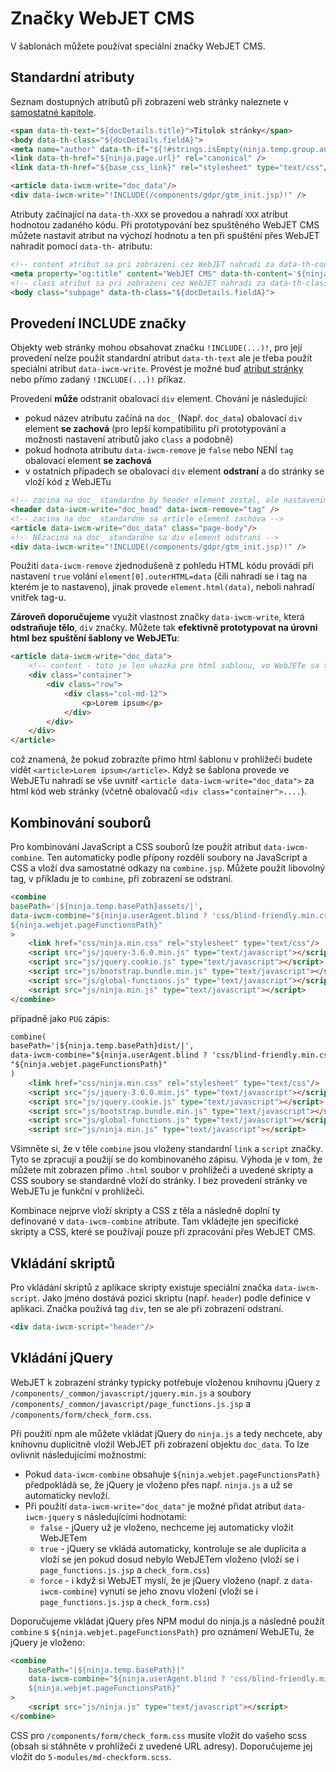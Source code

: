 # Značky WebJET CMS

V šablonách můžete používat speciální značky WebJET CMS.

## Standardní atributy

Seznam dostupných atributů při zobrazení web stránky naleznete v [samostatné kapitole](webjet-objects.md).

```html
<span data-th-text="${docDetails.title}">Titulok stránky</span>
<body data-th-class="${docDetails.fieldA}">
<meta name="author" data-th-if="${!#strings.isEmpty(ninja.temp.group.author)}" data-th-content="${ninja.temp.group.author}" />
<link data-th-href="${ninja.page.url}" rel="canonical" />
<link data-th-href="${base_css_link}" rel="stylesheet" type="text/css"/>

<article data-iwcm-write="doc_data"/>
<div data-iwcm-write="!INCLUDE(/components/gdpr/gtm_init.jsp)!" />
```

Atributy začínající na `data-th-XXX` se provedou a nahradí `XXX` atribut hodnotou zadaného kódu. Při prototypování bez spuštěného WebJET CMS můžete nastavit atribut na výchozí hodnotu a ten při spuštění přes WebJET nahradit pomocí `data-th-` atributu:

```html
<!-- content atribut sa pri zobrazeni cez WebJET nahradi za data-th-content hodnotu -->
<meta property="og:title" content="WebJET CMS" data-th-content='${ninja.page.seoTitle}'/>
<!-- class atribut sa pri zobrazeni cez WebJET nahradi za data-th-class hodnotu -->
<body class="subpage" data-th-class="${docDetails.fieldA}">
```

## Provedení INCLUDE značky

Objekty web stránky mohou obsahovat značku `!INCLUDE(...)!`, pro její provedení nelze použít standardní atribut `data-th-text` ale je třeba použít speciální atribut `data-iwcm-write`. Provést je možné buď [atribut stránky](webjet-objects.md) nebo přímo zadaný `!INCLUDE(...)!` příkaz.

Provedení **může** odstranit obalovací `div` element. Chování je následující:
- pokud název atributu začíná na `doc_` (Např. `doc_data`) obalovací `div` element **se zachová** (pro lepší kompatibilitu při prototypování a možnosti nastavení atributů jako `class` a podobně)
- pokud hodnota atributu `data-iwcm-remove` je `false` nebo NENÍ `tag` obalovací element **se zachová**
- v ostatních případech se obalovací `div` element **odstraní** a do stránky se vloží kód z WebJETu

```html
<!-- zacina na doc_ standardne by header element zostal, ale nastavenim data-iwcm-remove="tag" header element odstranime -->
<header data-iwcm-write="doc_head" data-iwcm-remove="tag" />
<!-- zacina na doc_ standardne sa article element zachova -->
<article data-iwcm-write="doc_data" class="page-body"/>
<!-- NEzacina na doc_ standardne sa div element odstrani -->
<div data-iwcm-write="!INCLUDE(/components/gdpr/gtm_init.jsp)!" />
```

Použití `data-iwcm-remove` zjednodušeně z pohledu HTML kódu provádí při nastavení `true` volání `element[0].outerHTML=data` (čili nahradí se i tag na kterém je to nastaveno), jinak provede `element.html(data)`, neboli nahradí vnitřek tag-u.

**Zároveň doporučujeme** využít vlastnost značky `data-iwcm-write`, která **odstraňuje tělo**, `div` značky. Můžete tak **efektivně prototypovat na úrovni html bez spuštění šablony ve WebJETu**:

```html
<article data-iwcm-write="doc_data">
    <!-- content - toto je len ukazka pre html sablonu, vo WebJETe sa toto cele nahradi za obsah stranky -->
    <div class="container">
        <div class="row">
            <div class="col-md-12">
                <p>Lorem ipsum</p>
            </div>
        </div>
    </div>
</article>
```

což znamená, že pokud zobrazíte přímo html šablonu v prohlížeči budete vidět `<article>Lorem ipsum</article>`. Když se šablona provede ve WebJETu nahradí se vše uvnitř `<article data-iwcm-write="doc_data">` za html kód web stránky (včetně obalovačů `<div class="container">....`).

## Kombinování souborů

Pro kombinování JavaScript a CSS souborů lze použít atribut `data-iwcm-combine`. Ten automaticky podle přípony rozdělí soubory na JavaScript a CSS a vloží dva samostatné odkazy na `combine.jsp`. Můžete použít libovolný tag, v příkladu je to `combine`, při zobrazení se odstraní.

```html
<combine
basePath='|${ninja.temp.basePath}assets/|',
data-iwcm-combine="${ninja.userAgent.blind ? 'css/blind-friendly.min.css' : ''}
${ninja.webjet.pageFunctionsPath}"
>
    <link href="css/ninja.min.css" rel="stylesheet" type="text/css"/>
    <script src="js/jquery-3.6.0.min.js" type="text/javascript"></script>
    <script src="js/jquery.cookie.js" type="text/javascript"></script>
    <script src="js/bootstrap.bundle.min.js" type="text/javascript"></script>
    <script src="js/global-functions.js" type="text/javascript"></script>
    <script src="js/ninja.min.js" type="text/javascript"></script>
</combine>
```

případně jako `PUG` zápis:

```html
combine(
basePath='|${ninja.temp.basePath}dist/|',
data-iwcm-combine="${ninja.userAgent.blind ? 'css/blind-friendly.min.css' : ''}\n"+
"${ninja.webjet.pageFunctionsPath}"
)
    <link href="css/ninja.min.css" rel="stylesheet" type="text/css"/>
    <script src="js/jquery-3.6.0.min.js" type="text/javascript"></script>
    <script src="js/jquery.cookie.js" type="text/javascript"></script>
    <script src="js/bootstrap.bundle.min.js" type="text/javascript"></script>
    <script src="js/global-functions.js" type="text/javascript"></script>
    <script src="js/ninja.min.js" type="text/javascript"></script>
```

Všimněte si, že v těle `combine` jsou vloženy standardní `link` a `script` značky. Tyto se zpracují a použijí se do kombinovaného zápisu. Výhoda je v tom, že můžete mít zobrazen přímo `.html` soubor v prohlížeči a uvedené skripty a CSS soubory se standardně vloží do stránky. I bez provedení stránky ve WebJETu je funkční v prohlížeči.

Kombinace nejprve vloží skripty a CSS z těla a následně doplní ty definované v `data-iwcm-combine` atribute. Tam vkládejte jen specifické skripty a CSS, které se používají pouze při zpracování přes WebJET CMS.

## Vkládání skriptů

Pro vkládání skriptů z aplikace skripty existuje speciální značka `data-iwcm-script`. Jako jméno dostává pozici skriptu (např. `header`) podle definice v aplikaci. Značka používá tag `div`, ten se ale při zobrazení odstraní.

```html
<div data-iwcm-script="header"/>
```

## Vkládání jQuery

WebJET k zobrazení stránky typicky potřebuje vloženou knihovnu jQuery z `/components/_common/javascript/jquery.min.js` a soubory `/components/_common/javascript/page_functions.js.jsp` a `/components/form/check_form.css`.

Při použití npm ale můžete vkládat jQuery do `ninja.js` a tedy nechcete, aby knihovnu duplicitně vložil WebJET při zobrazení objektu `doc_data`. To lze ovlivnit následujícími možnostmi:
- Pokud `data-iwcm-combine` obsahuje `${ninja.webjet.pageFunctionsPath}` předpokládá se, že jQuery je vloženo přes např. `ninja.js` a už se automaticky nevloží.
- Při použití `data-iwcm-write="doc_data"` je možné přidat atribut `data-iwcm-jquery` s následujícími hodnotami:
  - `false` - jQuery už je vloženo, nechceme jej automaticky vložit WebJETem
  - `true` - jQuery se vkládá automaticky, kontroluje se ale duplicita a vloží se jen pokud dosud nebylo WebJETem vloženo (vloží se i `page_functions.js.jsp` a `check_form.css`)
  - `force` - i když si WebJET myslí, že je jQuery vloženo (např. z `data-iwcm-combine`) vynutí se jeho znovu vložení (vloží se i `page_functions.js.jsp` a `check_form.css`)

Doporučujeme vkládat jQuery přes NPM modul do ninja.js a následně použít `combine` s `${ninja.webjet.pageFunctionsPath}` pro oznámení WebJETu, že jQuery je vloženo:

```html
<combine
    basePath="|${ninja.temp.basePath}|"
    data-iwcm-combine="${ninja.userAgent.blind ? 'css/blind-friendly.min.css' : ''}
    ${ninja.webjet.pageFunctionsPath}"
>
    <script src="js/ninja.js" type="text/javascript"></script>
</combine>
```

CSS pro `/components/form/check_form.css` musíte vložit do vašeho scss (obsah si stáhněte v prohlížeči z uvedené URL adresy). Doporučujeme jej vložit do `5-modules/md-checkform.scss`.
